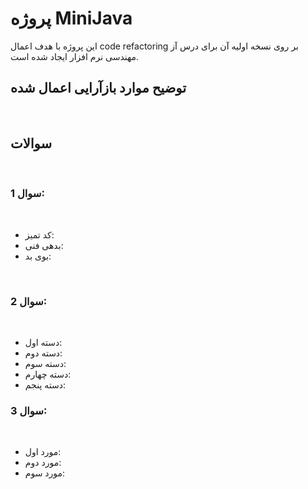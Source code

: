  # پروژه MiniJava
 این پروژه با هدف اعمال code refactoring بر روی نسخه اولیه آن برای درس آز مهندسی نرم افزار ایجاد شده است.

 ## توضیح موارد بازآرایی اعمال شده
<br>

 ## سوالات
<br>

### سوال 1:
<br>

- کد تمیز:
- بدهی فنی:
- بوی بد:
<br>

### سوال 2:
<br>

- دسته اول:
- دسته دوم:
- دسته سوم:
- دسته چهارم:
- دسته پنجم:

### سوال 3:
<br>

- مورد اول:
- مورد دوم:
- مورد سوم:
<br>
